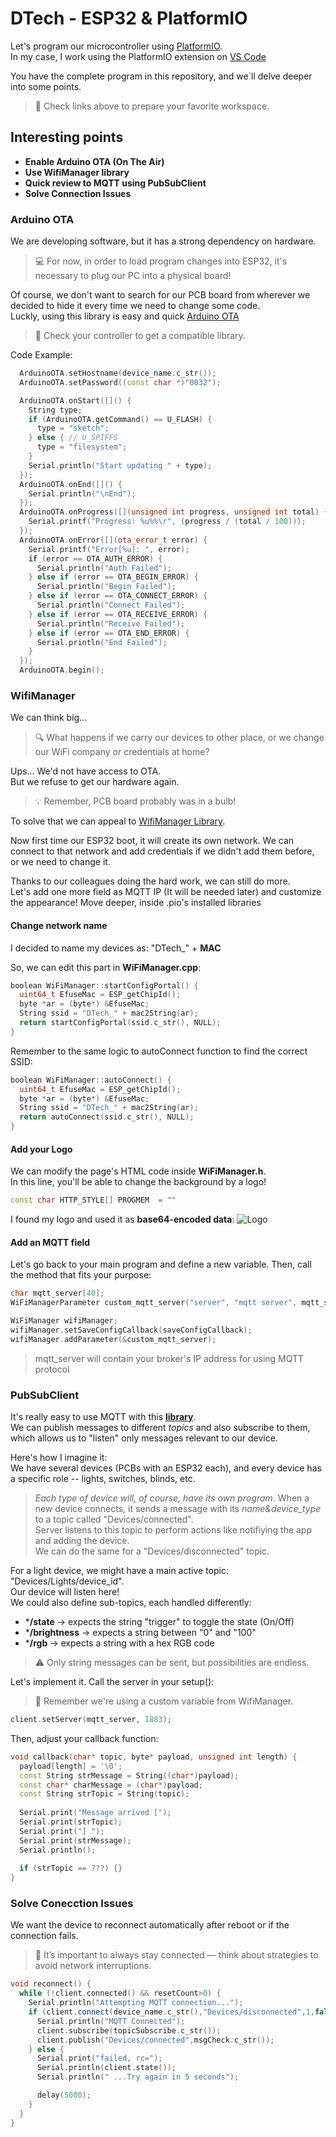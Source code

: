 # DTech - ESP32 & PlatformIO
Let's program our microcontroller using [PlatformIO](https://platformio.org/).  
In my case, I work using the PlatformIO extension on [VS Code](https://marketplace.visualstudio.com/items?itemName=platformio.platformio-ide)

You have the complete program in this repository, and we´ll delve deeper into some points.
> 🧭 Check links above to prepare your favorite workspace.  

## Interesting points
- **Enable Arduino OTA (On The Air)** 
- **Use WifiManager library**
- **Quick review to MQTT using PubSubClient**
- **Solve Connection Issues** 

### Arduino OTA
We are developing software, but it has a strong dependency on hardware.  
> 💻 For now, in order to load program changes into ESP32, it's necessary to plug our PC into a physical board!

Of course, we don't want to search for our PCB board from wherever we decided to hide it every time we need to change some code.  
Luckly, using this library is easy and quick [Arduino OTA](https://github.com/arduino-libraries/Arduino_ESP32_OTA)
> 🧾 Check your controller to get a compatible library.

Code Example:
```cpp
  ArduinoOTA.setHostname(device_name.c_str());
  ArduinoOTA.setPassword((const char *)"0032");

  ArduinoOTA.onStart([]() {
    String type;
    if (ArduinoOTA.getCommand() == U_FLASH) {
      type = "sketch";
    } else { // U_SPIFFS
      type = "filesystem";
    }
    Serial.println("Start updating " + type);
  });
  ArduinoOTA.onEnd([]() {
    Serial.println("\nEnd");
  });
  ArduinoOTA.onProgress([](unsigned int progress, unsigned int total) {
    Serial.printf("Progress: %u%%\r", (progress / (total / 100)));
  });
  ArduinoOTA.onError([](ota_error_t error) {
    Serial.printf("Error[%u]: ", error);
    if (error == OTA_AUTH_ERROR) {
      Serial.println("Auth Failed");
    } else if (error == OTA_BEGIN_ERROR) {
      Serial.println("Begin Failed");
    } else if (error == OTA_CONNECT_ERROR) {
      Serial.println("Connect Failed");
    } else if (error == OTA_RECEIVE_ERROR) {
      Serial.println("Receive Failed");
    } else if (error == OTA_END_ERROR) {
      Serial.println("End Failed");
    }
  });
  ArduinoOTA.begin();
```

### WifiManager
We can think big...
> 🔍 What happens if we carry our devices to other place, or we change our WiFi company or credentials at home?

Ups... We'd not have access to OTA.  
But we refuse to get our hardware again.
> 💡 Remember, PCB board probably was in a bulb!  

To solve that we can appeal to [WifiManager Library](https://github.com/tzapu/WiFiManager).

Now first time our ESP32 boot, it will create its own network. We can connect to that network and add credentials if we didn't add them before, or we need to change it.

Thanks to our colleagues doing the hard work, we can still do more.  
Let's add one more field as MQTT IP (It will be needed later) and customize the appearance! 
Move deeper, inside .pio's installed libraries

#### Change network name
I decided to name my devices as: "DTech_" + **MAC**

So, we can edit this part in **WiFiManager.cpp**:
```cpp
boolean WiFiManager::startConfigPortal() {  
  uint64_t EfuseMac = ESP_getChipId();
  byte *ar = (byte*) &EfuseMac;
  String ssid = "DTech_" + mac2String(ar);
  return startConfigPortal(ssid.c_str(), NULL);
}
```

Remember to the same logic to autoConnect function to find the correct SSID:
```cpp
boolean WiFiManager::autoConnect() {
  uint64_t EfuseMac = ESP_getChipId();
  byte *ar = (byte*) &EfuseMac;
  String ssid = "DTech_" + mac2String(ar);
  return autoConnect(ssid.c_str(), NULL);
}   
```

#### Add your Logo
We can modify the page's HTML code inside **WiFiManager.h**.  
In this line, you'll be able to change the background by a logo!   
```cpp
const char HTTP_STYLE[] PROGMEM  = ""
```
I found my logo and used it as **base64-encoded data**:
![Logo](img/DTech_img.png)  

#### Add an MQTT field
Let's go back to your main program and define a new variable. Then, call the method that fits your purpose:
```cpp 
char mqtt_server[40];
WiFiManagerParameter custom_mqtt_server("server", "mqtt server", mqtt_server, 40);

WiFiManager wifiManager;
wifiManager.setSaveConfigCallback(saveConfigCallback);
wifiManager.addParameter(&custom_mqtt_server);
```
> mqtt_server will contain your broker's IP address for using MQTT protocol

### PubSubClient
It's really easy to use MQTT with this [**library**](https://github.com/knolleary/pubsubclient).  
We can publish messages to different *topics* and also subscribe to them, which allows us to "listen" only messages relevant to our device.

Here's how I imagine it:   
We have several devices (PCBs with an ESP32 each), and every device has a specific role -- lights, switches, blinds, etc. 
> *Each type of device will, of course, have its own program*.
When a new device connects, it sends a message with its *name&device_type* to a topic called "Devices/connected".  
Server listens to this topic to perform actions like notifiying the app and adding the device.  
We can do the same for a "Devices/disconnected" topic.

For a light device, we might have a main active topic: "Devices/Lights/device_id".   
Our device will listen here!  
We could also define sub-topics, each handled differently:
- ***/state** -> expects the string "trigger" to toggle the state (On/Off)
- ***/brightness** -> expects a string between "0" and "100"
- ***/rgb** -> expects a string with a hex RGB code 

> ⚠️ Only string messages can be sent, but possibilities are endless.


Let's implement it. Call the server in your setup():
> 🧠 Remember we're using a custom variable from WifiManager.

```cpp
client.setServer(mqtt_server, 1883);
```

Then, adjust your callback function:
```cpp
void callback(char* topic, byte* payload, unsigned int length) {
  payload[length] = '\0';
  const String strMessage = String((char*)payload);
  const char* charMessage = (char*)payload;
  const String strTopic = String(topic);
  
  Serial.print("Message arrived [");
  Serial.print(strTopic);
  Serial.print("] ");
  Serial.print(strMessage);
  Serial.println();
  
  if (strTopic == ???) {}
}
```

### Solve Conecction Issues
We want the device to reconnect automatically after reboot or if the connection fails.   
> 🔗 It’s important to always stay connected — think about strategies to avoid network interruptions.   

```cpp
void reconnect() {
  while (!client.connected() && resetCount>0) {
    Serial.println("Attempting MQTT connection...");
    if (client.connect(device_name.c_str(),"Devices/disconnected",1,false,msgCheck.c_str())) {
      Serial.println("MQTT Connected");
      client.subscribe(topicSubscribe.c_str());
      client.publish("Devices/connected",msgCheck.c_str());
    } else {
      Serial.print("failed, rc=");
      Serial.println(client.state());
      Serial.println(" ...Try again in 5 seconds");

      delay(5000);
    }
  }
}
```

